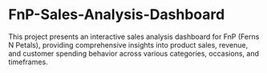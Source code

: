 # FnP-Sales-Analysis-Dashboard
This project presents an interactive sales analysis dashboard for FnP (Ferns N Petals), providing comprehensive insights into product sales, revenue, and customer spending behavior across various categories, occasions, and timeframes.
